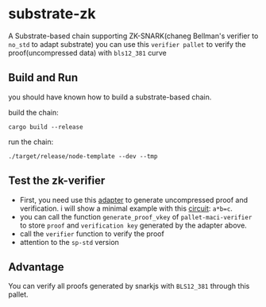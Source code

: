 # substrate-zk

A Substrate-based chain supporting ZK-SNARK(chaneg Bellman's verifier to `no_std` to adapt substrate)
you can use this `verifier pallet` to verify the proof(uncompressed data) with `bls12_381` curve

## Build and Run
you should have known how to build a substrate-based chain. 

build the chain:
```
cargo build --release
```

run the chain:
```
./target/release/node-template --dev --tmp
```

## Test the zk-verifier
- First, you need use this [adapter](https://github.com/DoraFactory/snarkjs-bellman-adapter) to generate uncompressed proof and verification.
i will show a minimal example with this [circuit](https://github.com/DoraFactory/snarkjs-bellman-adapter/tree/main/circuit): `a*b=c`.
- you can call the function `generate_proof_vkey` of `pallet-maci-verifier` to store `proof` and `verification key` generated by the adapter above.
- call the `verifier` function to verify the proof
- attention to the `sp-std` version

## Advantage
You can verify all proofs generated by snarkjs with `BLS12_381` through this pallet.
